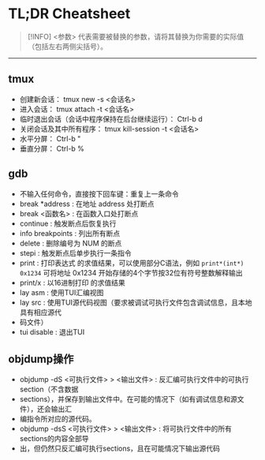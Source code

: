# TL;DR Cheatsheet

> [!INFO]
> <参数> 代表需要被替换的参数，请将其替换为你需要的实际值（包括左右两侧尖括号）。

---

<!-- toc -->

## tmux

- 创建新会话： tmux new -s <会话名>
- 进入会话： tmux attach -t <会话名>
- 临时退出会话（会话中程序保持在后台继续运行）： Ctrl-b d
- 关闭会话及其中所有程序： tmux kill-session -t <会话名>
- 水平分屏： Ctrl-b "
- 垂直分屏： Ctrl-b %

## gdb

- 不输入任何命令，直接按下回车键：重复上一条命令
- break *address : 在地址 address 处打断点
- break <函数名> : 在函数入口处打断点
- continue : 触发断点后恢复执行
- info breakpoints : 列出所有断点
- delete <NUM> : 删除编号为 NUM 的断点
- stepi : 触发断点后单步执行一条指令
- print <expr> : 打印表达式 <expr> 的求值结果，可以使用部分C语法，例如 `print*(int*) 0x1234` 可将地址 0x1234 开始存储的4个字节按32位有符号整数解释输出
- print/x <expr> : 以16进制打印 <expr> 的求值结果
- lay asm : 使用TUI汇编视图
- lay src : 使用TUI源代码视图（要求被调试可执行文件包含调试信息，且本地具有相应源代
- 码文件）
- tui disable : 退出TUI

## objdump操作

- objdump -dS <可执行文件> > <输出文件> : 反汇编可执行文件中的可执行section（不含数据
- sections），并保存到输出文件中。在可能的情况下（如有调试信息和源文件），还会输出汇
- 编指令所对应的源代码。
- objdump -dsS <可执行文件> > <输出文件> : 将可执行文件中的所有sections的内容全部导
- 出，但仍然只反汇编可执行sections，且在可能情况下输出源代码
